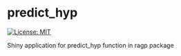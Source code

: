 # predict_hyp
[![License: MIT](https://img.shields.io/badge/License-MIT-blue.svg)](https://opensource.org/licenses/MIT)

Shiny application for predict_hyp function in ragp package
